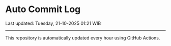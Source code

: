 # Auto Commit Log

Last updated: Tuesday, 21-10-2025 01:21 WIB

---

This repository is automatically updated every hour using GitHub Actions.
